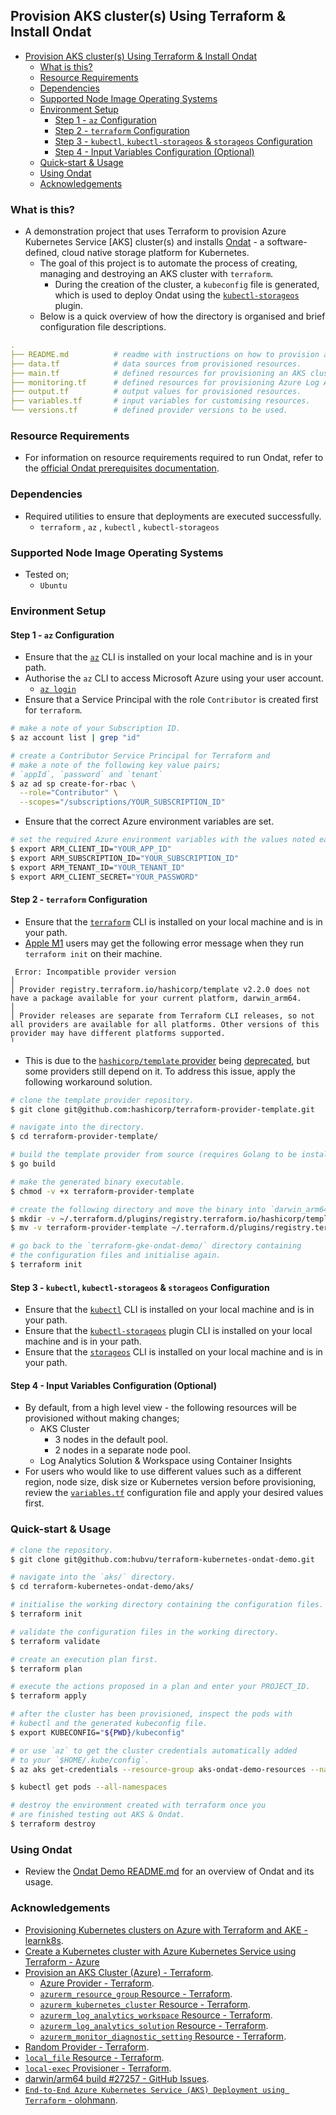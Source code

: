 ## Provision AKS cluster(s) Using Terraform & Install Ondat

- [Provision AKS cluster(s) Using Terraform & Install Ondat](#provision-aks-clusters-using-terraform--install-ondat)
  - [What is this?](#what-is-this)
  - [Resource Requirements](#resource-requirements)
  - [Dependencies](#dependencies)
  - [Supported Node Image Operating Systems](#supported-node-image-operating-systems)
  - [Environment Setup](#environment-setup)
    - [Step 1 - `az` Configuration](#step-1---az-configuration)
    - [Step 2 - `terraform` Configuration](#step-2---terraform-configuration)
    - [Step 3 - `kubectl`, `kubectl-storageos` & `storageos` Configuration](#step-3---kubectl-kubectl-storageos--storageos-configuration)
    - [Step 4 - Input Variables Configuration (Optional)](#step-4---input-variables-configuration-optional)
  - [Quick-start & Usage](#quick-start--usage)
  - [Using Ondat](#using-ondat)
  - [Acknowledgements](#acknowledgements)

### What is this?

* A demonstration project that uses Terraform to provision Azure Kubernetes Service [AKS] cluster(s) and installs [Ondat](https://www.ondat.io/) - a software-defined, cloud native storage platform for Kubernetes.
  * The goal of this project is to automate the process of creating, managing and destroying an AKS cluster with `terraform`. 
    * During the creation of the cluster, a `kubeconfig` file is generated, which is used to deploy Ondat using the [`kubectl-storageos`](https://github.com/storageos/kubectl-storageos) plugin.
  * Below is a quick overview of how the directory is organised and brief configuration file descriptions.

```yaml
.
├── README.md          # readme with instructions on how to provision an AKS cluster.
├── data.tf            # data sources from provisioned resources.
├── main.tf            # defined resources for provisioning an AKS cluster.
├── monitoring.tf      # defined resources for provisioning Azure Log Analytics.
├── output.tf          # output values for provisioned resources. 
├── variables.tf       # input variables for customising resources.
└── versions.tf        # defined provider versions to be used.
```

### Resource Requirements

* For information on resource requirements required to run Ondat, refer to the [official Ondat prerequisites documentation](https://docs.ondat.io/docs/prerequisites/).

### Dependencies

* Required utilities to ensure that deployments are executed successfully.
  * `terraform` , `az` , `kubectl` , `kubectl-storageos`

### Supported Node Image Operating Systems

* Tested on;
  * `Ubuntu`

### Environment Setup

#### Step 1 - `az` Configuration

* Ensure that the [`az`](https://docs.microsoft.com/en-us/cli/azure/install-azure-cli) CLI is installed on your local machine and is in your path. 
* Authorise the `az` CLI to access Microsoft Azure using your user account.
  * [`az login`](https://cloud.google.com/sdk/gcloud/reference/auth/login)
* Ensure that a Service Principal with the role `Contributor` is created first for `terraform`.

```bash
# make a note of your Subscription ID.
$ az account list | grep "id"

# create a Contributor Service Principal for Terraform and
# make a note of the following key value pairs;
# `appId`, `password` and `tenant`
$ az ad sp create-for-rbac \
  --role="Contributor" \
  --scopes="/subscriptions/YOUR_SUBSCRIPTION_ID"
```
* Ensure that the correct Azure environment variables are set.

```bash
# set the required Azure environment variables with the values noted earlier. 
$ export ARM_CLIENT_ID="YOUR_APP_ID"
$ export ARM_SUBSCRIPTION_ID="YOUR_SUBSCRIPTION_ID"
$ export ARM_TENANT_ID="YOUR_TENANT_ID"
$ export ARM_CLIENT_SECRET="YOUR_PASSWORD"
```
#### Step 2 - `terraform` Configuration

* Ensure that the [`terraform`](https://learn.hashicorp.com/tutorials/terraform/install-cli) CLI is installed on your local machine and is in your path.
* [Apple M1](https://en.wikipedia.org/wiki/Apple_M1) users may get the following error message when they run `terraform init` on their machine.

```
 Error: Incompatible provider version
│
│ Provider registry.terraform.io/hashicorp/template v2.2.0 does not have a package available for your current platform, darwin_arm64.
│
│ Provider releases are separate from Terraform CLI releases, so not all providers are available for all platforms. Other versions of this provider may have different platforms supported.
╵
```

* This is due to the [`hashicorp/template` provider](https://github.com/hashicorp/terraform/issues/27257#issuecomment-825102330) being [deprecated](https://registry.terraform.io/providers/hashicorp/template/latest/docs#deprecation), but some providers still depend on it. To address this issue, apply the following workaround solution.

```bash
# clone the template provider repository.
$ git clone git@github.com:hashicorp/terraform-provider-template.git

# navigate into the directory.
$ cd terraform-provider-template/

# build the template provider from source (requires Golang to be installed).
$ go build

# make the generated binary executable.
$ chmod -v +x terraform-provider-template

# create the following directory and move the binary into `darwin_arm64/`.
$ mkdir -v ~/.terraform.d/plugins/registry.terraform.io/hashicorp/template/2.2.0/darwin_arm64/
$ mv -v terraform-provider-template ~/.terraform.d/plugins/registry.terraform.io/hashicorp/template/2.2.0/darwin_arm64/

# go back to the `terraform-gke-ondat-demo/` directory containing 
# the configuration files and initialise again.
$ terraform init
```

#### Step 3 - `kubectl`, `kubectl-storageos` & `storageos` Configuration

* Ensure that the [`kubectl`](https://kubernetes.io/docs/tasks/tools/#kubectl) CLI is installed on your local machine and is in your path.
* Ensure that the [`kubectl-storageos`](https://github.com/storageos/kubectl-storageos/releases) plugin CLI is installed on your local machine and is in your path.
* Ensure that the [`storageos`](https://github.com/storageos/go-cli/releases/) CLI is installed on your local machine and is in your path.

#### Step 4 - Input Variables Configuration (Optional) 

* By default, from a high level view - the following resources will be provisioned without making changes;
  * AKS Cluster 
     *  3 nodes in the default pool.
     *  2 nodes in a separate node pool.
  * Log Analytics Solution & Workspace using Container Insights
* For users who would like to use different values such as a different region, node size, disk size or Kubernetes version before provisioning, review the [`variables.tf`](./variables.tf) configuration file and apply your desired values first. 

### Quick-start & Usage

```bash
# clone the repository.
$ git clone git@github.com:hubvu/terraform-kubernetes-ondat-demo.git

# navigate into the `aks/` directory.
$ cd terraform-kubernetes-ondat-demo/aks/

# initialise the working directory containing the configuration files.
$ terraform init

# validate the configuration files in the working directory.
$ terraform validate

# create an execution plan first.
$ terraform plan

# execute the actions proposed in a plan and enter your PROJECT_ID.
$ terraform apply

# after the cluster has been provisioned, inspect the pods with 
# kubectl and the generated kubeconfig file.
$ export KUBECONFIG="${PWD}/kubeconfig"

# or use `az` to get the cluster credentials automatically added 
# to your `$HOME/.kube/config`.
$ az aks get-credentials --resource-group aks-ondat-demo-resources --name ondat-cluster

$ kubectl get pods --all-namespaces

# destroy the environment created with terraform once you 
# are finished testing out AKS & Ondat.
$ terraform destroy
```

### Using Ondat

* Review the [Ondat Demo README.md](./../ondat/README.md) for an overview of Ondat and its usage. 

### Acknowledgements

* [Provisioning Kubernetes clusters on Azure with Terraform and AKE - learnk8s](https://learnk8s.io/terraform-aks).
* [Create a Kubernetes cluster with Azure Kubernetes Service using Terraform - Azure](https://docs.microsoft.com/en-us/azure/developer/terraform/create-k8s-cluster-with-tf-and-aks)
* [Provision an AKS Cluster (Azure) - Terraform](https://learn.hashicorp.com/tutorials/terraform/aks).
  * [Azure Provider - Terraform](https://registry.terraform.io/providers/hashicorp/azurerm/latest/docs).
  * [`azurerm_resource_group` Resource - Terraform](https://registry.terraform.io/providers/hashicorp/azurerm/latest/docs/resources/resource_group).
  * [`azurerm_kubernetes_cluster` Resource - Terraform](https://registry.terraform.io/providers/hashicorp/azurerm/latest/docs/resources/kubernetes_cluster).
  * [`azurerm_log_analytics_workspace` Resource - Terraform](https://registry.terraform.io/providers/hashicorp/azurerm/latest/docs/resources/log_analytics_workspace).
  * [`azurerm_log_analytics_solution` Resource - Terraform](https://registry.terraform.io/providers/hashicorp/azurerm/latest/docs/resources/log_analytics_solution).
  * [`azurerm_monitor_diagnostic_setting` Resource - Terraform](https://registry.terraform.io/providers/hashicorp/azurerm/latest/docs/resources/monitor_diagnostic_setting).
* [Random Provider - Terraform](https://registry.terraform.io/providers/hashicorp/random/latest/docs).
* [`local_file` Resource - Terraform](https://registry.terraform.io/providers/hashicorp/local/latest/docs/resources/file).
* [`local-exec` Provisioner - Terraform](https://www.terraform.io/docs/language/resources/provisioners/local-exec.html).
* [darwin/arm64 build #27257 - GitHub Issues](https://github.com/hashicorp/terraform/issues/27257).
* [`End-to-End Azure Kubernetes Service (AKS) Deployment using Terraform` - olohmann](https://github.com/olohmann/terraform-aks).